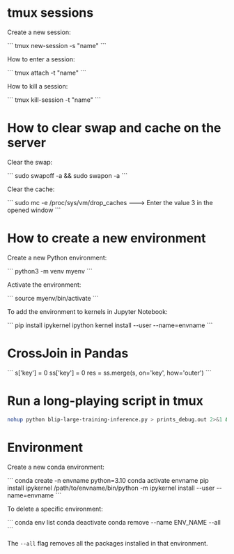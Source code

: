 # tmux sessions

Create a new session:

\```
tmux new-session -s "name"
\```

How to enter a session:

\```
tmux attach -t "name"
\```

How to kill a session:

\```
tmux kill-session -t "name"
\```

# How to clear swap and cache on the server

Clear the swap:

\```
sudo swapoff -a && sudo swapon -a
\```

Clear the cache:

\```
sudo mc -e /proc/sys/vm/drop_caches ---> Enter the value 3 in the opened window
\```

# How to create a new environment

Create a new Python environment:

\```
python3 -m venv myenv
\```

Activate the environment:

\```
source myenv/bin/activate
\```

To add the environment to kernels in Jupyter Notebook:

\```
pip install ipykernel
ipython kernel install --user --name=envname
\```

# CrossJoin in Pandas

\```
s['key'] = 0
ss['key'] = 0
res = ss.merge(s, on='key', how='outer')
\```

# Run a long-playing script in tmux



```bash
nohup python blip-large-training-inference.py > prints_debug.out 2>&1 &
```



# Environment

Create a new conda environment:

\```
conda create -n envname python=3.10
conda activate envname
pip install ipykernel
/path/to/envname/bin/python -m ipykernel install --user --name=envname
\```

To delete a specific environment:

\```
conda env list
conda deactivate
conda remove --name ENV_NAME --all
\```

The `--all` flag removes all the packages installed in that environment.
